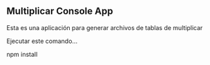 ## Multiplicar Console App

Esta es una aplicación para generar archivos de tablas de multiplicar

Ejecutar este comando...

npm install